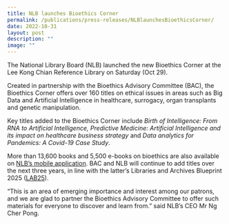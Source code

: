 ```yaml
---
title: NLB launches Bioethics Corner
permalink: /publications/press-releases/NLBlaunchesBioethicsCorner/
date: 2022-10-31
layout: post
description: ""
image: ""
---
```

The National Library Board (NLB) launched the new Bioethics Corner at the Lee Kong Chian Reference Library on Saturday (Oct 29).

Created in partnership with the Bioethics Advisory Committee (BAC), the Bioethics Corner offers over 160 titles on ethical issues in areas such as Big Data and Artificial Intelligence in healthcare, surrogacy, organ transplants and genetic manipulation.

Key titles added to the Bioethics Corner include _Birth of Intelligence: From RNA to Artificial Intelligence, Predictive Medicine: Artificial Intelligence and its impact on healthcare business strategy_ and _Data analytics for Pandemics: A Covid-19 Case Study_.

More than 13,600 books and 5,500 e-books on bioethics are also available on [NLB’s mobile application](https://libbyapp.com/interview/locate-library/resolve?key=nlb&realm=library#resolveLibraryFromAttributes). BAC and NLB will continue to add titles over the next three years, in line with the latter’s Libraries and Archives Blueprint 2025 ([LAB25](https://youthopia.sg/read/central-public-library-and-marina-parade-public-library-to-undergo-revamp-as-part-of-lab25/)).

“This is an area of emerging importance and interest among our patrons, and we are glad to partner the Bioethics Advisory Committee to offer such materials for everyone to discover and learn from.” said NLB’s CEO Mr Ng Cher Pong.